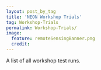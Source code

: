 ```yaml
---
layout: post_by_tag
title: 'NEON Workshop Trials'
tag: Workshop-Trials
permalink: Workshop-Trials/
image:
  feature: remoteSensingBanner.png
  credit: 
---
```


A list of all workshop test runs. 